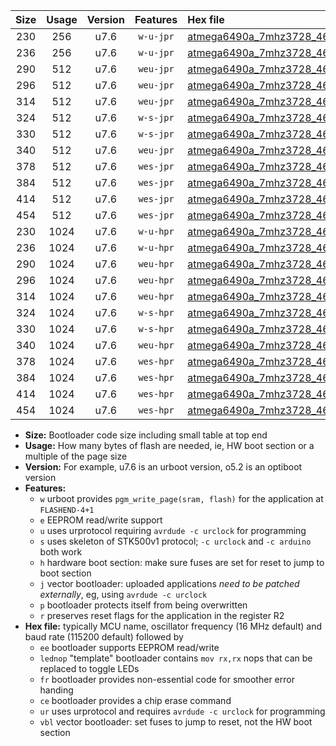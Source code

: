 |Size|Usage|Version|Features|Hex file|
|:-:|:-:|:-:|:-:|:--|
|230|256|u7.6|`w-u-jpr`|[atmega6490a_7mhz3728_460800bps_ur_vbl.hex](https://raw.githubusercontent.com/stefanrueger/urboot/main/bootloaders/atmega6490a/fcpu_7mhz3728/460800_bps/atmega6490a_7mhz3728_460800bps_ur_vbl.hex)|
|236|256|u7.6|`w-u-jpr`|[atmega6490a_7mhz3728_460800bps_lednop_ur_vbl.hex](https://raw.githubusercontent.com/stefanrueger/urboot/main/bootloaders/atmega6490a/fcpu_7mhz3728/460800_bps/atmega6490a_7mhz3728_460800bps_lednop_ur_vbl.hex)|
|290|512|u7.6|`weu-jpr`|[atmega6490a_7mhz3728_460800bps_ee_ur_vbl.hex](https://raw.githubusercontent.com/stefanrueger/urboot/main/bootloaders/atmega6490a/fcpu_7mhz3728/460800_bps/atmega6490a_7mhz3728_460800bps_ee_ur_vbl.hex)|
|296|512|u7.6|`weu-jpr`|[atmega6490a_7mhz3728_460800bps_ee_lednop_ur_vbl.hex](https://raw.githubusercontent.com/stefanrueger/urboot/main/bootloaders/atmega6490a/fcpu_7mhz3728/460800_bps/atmega6490a_7mhz3728_460800bps_ee_lednop_ur_vbl.hex)|
|314|512|u7.6|`weu-jpr`|[atmega6490a_7mhz3728_460800bps_ee_lednop_fr_ur_vbl.hex](https://raw.githubusercontent.com/stefanrueger/urboot/main/bootloaders/atmega6490a/fcpu_7mhz3728/460800_bps/atmega6490a_7mhz3728_460800bps_ee_lednop_fr_ur_vbl.hex)|
|324|512|u7.6|`w-s-jpr`|[atmega6490a_7mhz3728_460800bps_vbl.hex](https://raw.githubusercontent.com/stefanrueger/urboot/main/bootloaders/atmega6490a/fcpu_7mhz3728/460800_bps/atmega6490a_7mhz3728_460800bps_vbl.hex)|
|330|512|u7.6|`w-s-jpr`|[atmega6490a_7mhz3728_460800bps_lednop_vbl.hex](https://raw.githubusercontent.com/stefanrueger/urboot/main/bootloaders/atmega6490a/fcpu_7mhz3728/460800_bps/atmega6490a_7mhz3728_460800bps_lednop_vbl.hex)|
|340|512|u7.6|`weu-jpr`|[atmega6490a_7mhz3728_460800bps_ee_lednop_fr_ce_ur_vbl.hex](https://raw.githubusercontent.com/stefanrueger/urboot/main/bootloaders/atmega6490a/fcpu_7mhz3728/460800_bps/atmega6490a_7mhz3728_460800bps_ee_lednop_fr_ce_ur_vbl.hex)|
|378|512|u7.6|`wes-jpr`|[atmega6490a_7mhz3728_460800bps_ee_vbl.hex](https://raw.githubusercontent.com/stefanrueger/urboot/main/bootloaders/atmega6490a/fcpu_7mhz3728/460800_bps/atmega6490a_7mhz3728_460800bps_ee_vbl.hex)|
|384|512|u7.6|`wes-jpr`|[atmega6490a_7mhz3728_460800bps_ee_lednop_vbl.hex](https://raw.githubusercontent.com/stefanrueger/urboot/main/bootloaders/atmega6490a/fcpu_7mhz3728/460800_bps/atmega6490a_7mhz3728_460800bps_ee_lednop_vbl.hex)|
|414|512|u7.6|`wes-jpr`|[atmega6490a_7mhz3728_460800bps_ee_lednop_fr_vbl.hex](https://raw.githubusercontent.com/stefanrueger/urboot/main/bootloaders/atmega6490a/fcpu_7mhz3728/460800_bps/atmega6490a_7mhz3728_460800bps_ee_lednop_fr_vbl.hex)|
|454|512|u7.6|`wes-jpr`|[atmega6490a_7mhz3728_460800bps_ee_lednop_fr_ce_vbl.hex](https://raw.githubusercontent.com/stefanrueger/urboot/main/bootloaders/atmega6490a/fcpu_7mhz3728/460800_bps/atmega6490a_7mhz3728_460800bps_ee_lednop_fr_ce_vbl.hex)|
|230|1024|u7.6|`w-u-hpr`|[atmega6490a_7mhz3728_460800bps_ur.hex](https://raw.githubusercontent.com/stefanrueger/urboot/main/bootloaders/atmega6490a/fcpu_7mhz3728/460800_bps/atmega6490a_7mhz3728_460800bps_ur.hex)|
|236|1024|u7.6|`w-u-hpr`|[atmega6490a_7mhz3728_460800bps_lednop_ur.hex](https://raw.githubusercontent.com/stefanrueger/urboot/main/bootloaders/atmega6490a/fcpu_7mhz3728/460800_bps/atmega6490a_7mhz3728_460800bps_lednop_ur.hex)|
|290|1024|u7.6|`weu-hpr`|[atmega6490a_7mhz3728_460800bps_ee_ur.hex](https://raw.githubusercontent.com/stefanrueger/urboot/main/bootloaders/atmega6490a/fcpu_7mhz3728/460800_bps/atmega6490a_7mhz3728_460800bps_ee_ur.hex)|
|296|1024|u7.6|`weu-hpr`|[atmega6490a_7mhz3728_460800bps_ee_lednop_ur.hex](https://raw.githubusercontent.com/stefanrueger/urboot/main/bootloaders/atmega6490a/fcpu_7mhz3728/460800_bps/atmega6490a_7mhz3728_460800bps_ee_lednop_ur.hex)|
|314|1024|u7.6|`weu-hpr`|[atmega6490a_7mhz3728_460800bps_ee_lednop_fr_ur.hex](https://raw.githubusercontent.com/stefanrueger/urboot/main/bootloaders/atmega6490a/fcpu_7mhz3728/460800_bps/atmega6490a_7mhz3728_460800bps_ee_lednop_fr_ur.hex)|
|324|1024|u7.6|`w-s-hpr`|[atmega6490a_7mhz3728_460800bps.hex](https://raw.githubusercontent.com/stefanrueger/urboot/main/bootloaders/atmega6490a/fcpu_7mhz3728/460800_bps/atmega6490a_7mhz3728_460800bps.hex)|
|330|1024|u7.6|`w-s-hpr`|[atmega6490a_7mhz3728_460800bps_lednop.hex](https://raw.githubusercontent.com/stefanrueger/urboot/main/bootloaders/atmega6490a/fcpu_7mhz3728/460800_bps/atmega6490a_7mhz3728_460800bps_lednop.hex)|
|340|1024|u7.6|`weu-hpr`|[atmega6490a_7mhz3728_460800bps_ee_lednop_fr_ce_ur.hex](https://raw.githubusercontent.com/stefanrueger/urboot/main/bootloaders/atmega6490a/fcpu_7mhz3728/460800_bps/atmega6490a_7mhz3728_460800bps_ee_lednop_fr_ce_ur.hex)|
|378|1024|u7.6|`wes-hpr`|[atmega6490a_7mhz3728_460800bps_ee.hex](https://raw.githubusercontent.com/stefanrueger/urboot/main/bootloaders/atmega6490a/fcpu_7mhz3728/460800_bps/atmega6490a_7mhz3728_460800bps_ee.hex)|
|384|1024|u7.6|`wes-hpr`|[atmega6490a_7mhz3728_460800bps_ee_lednop.hex](https://raw.githubusercontent.com/stefanrueger/urboot/main/bootloaders/atmega6490a/fcpu_7mhz3728/460800_bps/atmega6490a_7mhz3728_460800bps_ee_lednop.hex)|
|414|1024|u7.6|`wes-hpr`|[atmega6490a_7mhz3728_460800bps_ee_lednop_fr.hex](https://raw.githubusercontent.com/stefanrueger/urboot/main/bootloaders/atmega6490a/fcpu_7mhz3728/460800_bps/atmega6490a_7mhz3728_460800bps_ee_lednop_fr.hex)|
|454|1024|u7.6|`wes-hpr`|[atmega6490a_7mhz3728_460800bps_ee_lednop_fr_ce.hex](https://raw.githubusercontent.com/stefanrueger/urboot/main/bootloaders/atmega6490a/fcpu_7mhz3728/460800_bps/atmega6490a_7mhz3728_460800bps_ee_lednop_fr_ce.hex)|

- **Size:** Bootloader code size including small table at top end
- **Usage:** How many bytes of flash are needed, ie, HW boot section or a multiple of the page size
- **Version:** For example, u7.6 is an urboot version, o5.2 is an optiboot version
- **Features:**
  + `w` urboot provides `pgm_write_page(sram, flash)` for the application at `FLASHEND-4+1`
  + `e` EEPROM read/write support
  + `u` uses urprotocol requiring `avrdude -c urclock` for programming
  + `s` uses skeleton of STK500v1 protocol; `-c urclock` and `-c arduino` both work
  + `h` hardware boot section: make sure fuses are set for reset to jump to boot section
  + `j` vector bootloader: uploaded applications *need to be patched externally*, eg, using `avrdude -c urclock`
  + `p` bootloader protects itself from being overwritten
  + `r` preserves reset flags for the application in the register R2
- **Hex file:** typically MCU name, oscillator frequency (16 MHz default) and baud rate (115200 default) followed by
  + `ee` bootloader supports EEPROM read/write
  + `lednop` "template" bootloader contains `mov rx,rx` nops that can be replaced to toggle LEDs
  + `fr` bootloader provides non-essential code for smoother error handing
  + `ce` bootloader provides a chip erase command
  + `ur` uses urprotocol and requires `avrdude -c urclock` for programming
  + `vbl` vector bootloader: set fuses to jump to reset, not the HW boot section
